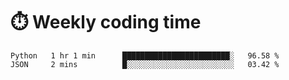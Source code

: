 
# :stopwatch: Weekly coding time 
<!--START_SECTION:waka-->
```text
Python   1 hr 1 min      ████████████████████████░   96.58 % 
JSON     2 mins          █░░░░░░░░░░░░░░░░░░░░░░░░   03.42 % 
```
<!--END_SECTION:waka-->


<!-- <p> <img src="https://github-readme-stats.vercel.app/api?username=cozgerest&show_icons=true&hide_border=false" />  </p> -->

